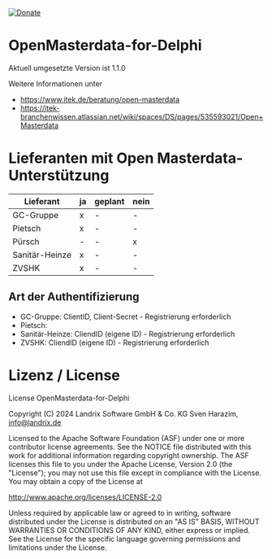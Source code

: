 [![Donate](https://img.shields.io/badge/Donate-PayPal-green.svg)](https://www.paypal.com/cgi-bin/webscr?cmd=_s-xclick&hosted_button_id=5V8N3XFTU495G)

# OpenMasterdata-for-Delphi

Aktuell umgesetzte Version ist 1.1.0

Weitere Informationen unter 

 - https://www.itek.de/beratung/open-masterdata
 - https://itek-branchenwissen.atlassian.net/wiki/spaces/DS/pages/535593021/Open+Masterdata

# Lieferanten mit Open Masterdata-Unterstützung

| Lieferant | ja | geplant | nein |
|----------|----------|----------|----------
| GC-Gruppe | x | - | - |
| Pietsch | x | - | - |
| Pürsch | - | - | x |
| Sanitär-Heinze | x | - | - |
| ZVSHK | x | - | - |

## Art der Authentifizierung

 - GC-Gruppe: ClientID, Client-Secret - Registrierung erforderlich
 - Pietsch:
 - Sanitär-Heinze: CliendID (eigene ID) - Registrierung erforderlich
 - ZVSHK: CliendID (eigene ID) - Registrierung erforderlich

# Lizenz / License

License OpenMasterdata-for-Delphi

Copyright (C) 2024 Landrix Software GmbH & Co. KG
Sven Harazim, info@landrix.de

Licensed to the Apache Software Foundation (ASF) under one
or more contributor license agreements.  See the NOTICE file
distributed with this work for additional information
regarding copyright ownership.  The ASF licenses this file
to you under the Apache License, Version 2.0 (the
"License"); you may not use this file except in compliance
with the License.  You may obtain a copy of the License at

  http://www.apache.org/licenses/LICENSE-2.0

Unless required by applicable law or agreed to in writing,
software distributed under the License is distributed on an
"AS IS" BASIS, WITHOUT WARRANTIES OR CONDITIONS OF ANY
KIND, either express or implied.  See the License for the
specific language governing permissions and limitations
under the License.
